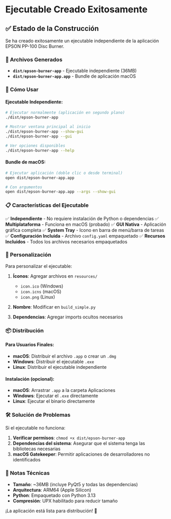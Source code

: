 # Ejecutable Creado Exitosamente

## ✅ Estado de la Construcción

Se ha creado exitosamente un ejecutable independiente de la aplicación EPSON PP-100 Disc Burner.

### 📁 Archivos Generados

- **`dist/epson-burner-app`** - Ejecutable independiente (36MB)
- **`dist/epson-burner-app.app`** - Bundle de aplicación macOS

### 🚀 Cómo Usar

#### Ejecutable Independiente:
```bash
# Ejecutar normalmente (aplicación en segundo plano)
./dist/epson-burner-app

# Mostrar ventana principal al inicio
./dist/epson-burner-app --show-gui
./dist/epson-burner-app --gui

# Ver opciones disponibles
./dist/epson-burner-app --help
```

#### Bundle de macOS:
```bash
# Ejecutar aplicación (doble clic o desde terminal)
open dist/epson-burner-app.app

# Con argumentos
open dist/epson-burner-app.app --args --show-gui
```

### 📋 Características del Ejecutable

✅ **Independiente** - No requiere instalación de Python o dependencias
✅ **Multiplataforma** - Funciona en macOS (probado)
✅ **GUI Nativa** - Aplicación gráfica completa
✅ **System Tray** - Icono en barra de menú/barra de tareas
✅ **Configuración Incluida** - Archivo `config.yaml` empaquetado
✅ **Recursos Incluidos** - Todos los archivos necesarios empaquetados

### 🔧 Personalización

Para personalizar el ejecutable:

1. **Íconos**: Agregar archivos en `resources/`
   - `icon.ico` (Windows)
   - `icon.icns` (macOS)
   - `icon.png` (Linux)

2. **Nombre**: Modificar en `build_simple.py`

3. **Dependencias**: Agregar imports ocultos necesarios

### 📦 Distribución

#### Para Usuarios Finales:
- **macOS**: Distribuir el archivo `.app` o crear un `.dmg`
- **Windows**: Distribuir el ejecutable `.exe`
- **Linux**: Distribuir el ejecutable independiente

#### Instalación (opcional):
- **macOS**: Arrastrar `.app` a la carpeta Aplicaciones
- **Windows**: Ejecutar el `.exe` directamente
- **Linux**: Ejecutar el binario directamente

### 🛠️ Solución de Problemas

Si el ejecutable no funciona:

1. **Verificar permisos**: `chmod +x dist/epson-burner-app`
2. **Dependencias del sistema**: Asegurar que el sistema tenga las bibliotecas necesarias
3. **macOS Gatekeeper**: Permitir aplicaciones de desarrolladores no identificados

### 📝 Notas Técnicas

- **Tamaño**: ~36MB (incluye PyQt5 y todas las dependencias)
- **Arquitectura**: ARM64 (Apple Silicon)
- **Python**: Empaquetado con Python 3.13
- **Compresión**: UPX habilitado para reducir tamaño

¡La aplicación está lista para distribución! 🎉
